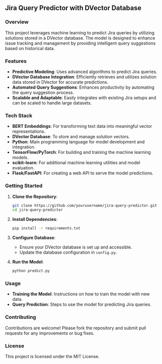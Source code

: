 ## Jira Query Predictor with DVector Database

### Overview
This project leverages machine learning to predict Jira queries by utilizing solutions stored in a DVector database. The model is designed to enhance issue tracking and management by providing intelligent query suggestions based on historical data.

### Features
- **Predictive Modeling**: Uses advanced algorithms to predict Jira queries.
- **DVector Database Integration**: Efficiently retrieves and utilizes solution data stored in DVector for accurate predictions.
- **Automated Query Suggestions**: Enhances productivity by automating the query suggestion process.
- **Scalable and Adaptable**: Easily integrates with existing Jira setups and can be scaled to handle large datasets.

### Tech Stack
- **BERT Embeddings**: For transforming text data into meaningful vector representations.
- **DVector Database**: To store and manage solution vectors.
- **Python**: Main programming language for model development and integration.
- **TensorFlow/PyTorch**: For building and training the machine learning models.
- **scikit-learn**: For additional machine learning utilities and model evaluation.
- **Flask/FastAPI**: For creating a web API to serve the model predictions.

### Getting Started
1. **Clone the Repository**:
    ```bash
    git clone https://github.com/yourusername/jira-query-predictor.git
    cd jira-query-predictor
    ```
2. **Install Dependencies**:
    ```bash
    pip install -r requirements.txt
    ```
3. **Configure Database**:
    - Ensure your DVector database is set up and accessible.
    - Update the database configuration in `config.py`.

4. **Run the Model**:
    ```bash
    python predict.py
    ```

### Usage
- **Training the Model**: Instructions on how to train the model with new data.
- **Query Prediction**: Steps to use the model for predicting Jira queries.

### Contributing
Contributions are welcome! Please fork the repository and submit pull requests for any improvements or bug fixes.

### License
This project is licensed under the MIT License.
